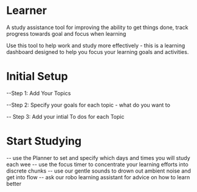 # Learner
A study assistance tool for improving the ability to get things done, track progress towards goal and focus when learning 

Use this tool to help work and study more effectively - this is a learning dashboard designed to help you focus your learning goals and activities. 


# Initial Setup
--Step 1: Add Your Topics 

--Step 2: Specify your goals for each topic - what do you want to

-- Step 3: Add your intial To dos for each Topic

# Start Studying
-- use the Planner to set and specify which days and times you will study each wee
-- use the focus timer to concentrate your learning efforts into discrete chunks 
-- use our gentle sounds to drown out ambient noise and get into flow 
-- ask our robo learning assistant for advice on how to learn better 

